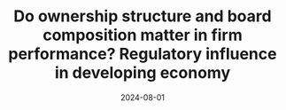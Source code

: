 ---
title: "Do ownership structure and board composition matter in firm performance? Regulatory influence in developing economy"
collection: publications
permalink: /publication/2024-08-01-ownership-structure
cover_image: /assets/images/publications/ownership.jpeg # <--- ADD THIS LINE
short_title: "Corporate Governance" # <--- ADD THIS LINE
excerpt: >
  <strong>Research Highlight & PhD Alignment</strong><br><br>
  The structure of a firm's leadership and ownership is a cornerstone of corporate governance and investor confidence. This is especially true in developing economies where regulatory frameworks are still evolving. This research delves into that dynamic, investigating how specific board characteristics and ownership concentration affect firm performance in Bangladesh. My contribution was to analyze the complex interplay between these internal governance mechanisms and the external regulatory pressures.<br><br>
  Our findings reveal that board independence significantly enhances firm value, providing clear evidence that robust governance structures are not just a Western concept but a vital component for success in emerging markets. This work reinforces the idea that effective governance is a critical determinant of firm performance and market trust.<br><br>
  This project was formative in developing my understanding of corporate finance and governance, a key pillar of the accounting research I am passionate about. It motivates my desire to explore, during my PhD studies, how different governance models adapt to regulatory changes and how they ultimately impact financial reporting quality and capital allocation.
date: 2024-08-01
venue: 'Int J Discl Gor, Springer, Cham'
paperurl: '/files/pdf/research/Ownership_structure.pdf'
link: 'https://doi.org/10.1057/s41310-024-00257-0'
gscholar_id: 'https://scholar.google.com/citations?view_op=view_citation&hl=en&user=3-AfcGcAAAAJ&sortby=pubdate&citation_for_view=3-AfcGcAAAAJ:kNdYIx-mwKoC'
gscholar_citations: '1'
citation: 'Khan, L., Saha, A.K., Kamal, Y. & Islam, M. S. (2024). &quot;Do ownership structure and board composition matter in firm performance? Regulatory influence in developing economy.&quot; <i>International Journal of Disclosure and Governance</i>.'
---